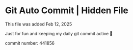 # Git Auto Commit | Hidden File

This file was added Feb 12, 2025

Just for fun and keeping my daily git commit active 🤪

commit number: 441856
